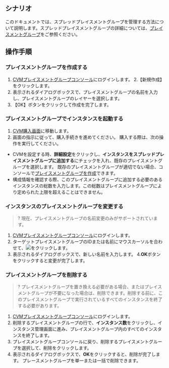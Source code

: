 ## シナリオ
このドキュメントでは、スプレッドプレイスメントグループを管理する方法について説明します。スプレッドプレイスメントグループの詳細については、[プレイスメントグループ](https://intl.cloud.tencent.com/document/product/213/15486)をご参照ください。

## 操作手順
### プレイスメントグループを作成する

1. [CVMプレイスメントグループコンソール](https://console.cloud.tencent.com/cvm/ps)にログインします。
2.【新規作成】をクリックします。
3. 表示されるダイアログボックスで、プレイスメントグループの名前を入力し、プレイスメントグループのレイヤーを選択します。
4. 【OK】ボタンをクリックして作成を完了します。

### プレイスメントグループでインスタンスを起動する
1. [CVM購入画面](https://buy.cloud.tencent.com/?tab=custom&step=1)に移動します。
2. 画面の指示に従って、購入手続きを進めてください。
購入する際は、次の操作を実行してください。
 - CVMを設定する時、**詳細設定**をクリックし、**インスタンスをスプレッドプレイスメントグループに追加する**にチェックを入れ、既存のプレイスメントグループを選択します。
 既存のプレイスメントグループが適切でない場合、コンソールで[プレイスメントグループを作成](https://console.cloud.tencent.com/cvm/ps?regionId=1)できます。
 - 構成情報を確認する際、このプレイスメントグループに追加する必要のあるインスタンスの総数を入力します。この総数はプレイスメントグループにより定められた上限を超えることはできません。


### インスタンスのプレイスメントグループを変更する
>? 現在、プレイスメントグループの名前変更のみがサポートされています。
>
1. [CVMプレイスメントグループコンソール](https://console.cloud.tencent.com/cvm/ps)にログインします。
2. ターゲットプレイスメントグループのIDまたは名前にマウスカーソルを合わせて、<img src="https://main.qcloudimg.com/raw/beb5eae230dc169f7274bda7a19a5aa6.png" style="margin: 0;"></img>をクリックします。
3. 表示されるダイアログボックスで、新しい名前を入力します。
4.**OK**ボタンをクリックすると変更が完了します。

### プレイスメントグループを削除する
>? プレイスメントグループを置き換える必要がある場合、またはプレイスメントグループが不要になった場合は、削除できます。削除する前に、このプレイスメントグループで実行されているすべてのインスタンスを終了する必要があります。
>
1. [CVMプレイスメントグループコンソール](https://console.cloud.tencent.com/cvm/ps)にログインします。
2. 削除するプレイスメントグループの行で、**インスタンス数**をクリックし、インスタンス管理画面に進み、プレイスメントグループ内のすべてのインスタンスを終了します。
3. プレイスメントグループコンソールに戻り、削除するプレイスメントグループを選択して、削除をクリックします。
4. 表示されるダイアログボックスで、**OK**をクリックすると、削除が完了します。
プレースメントグループを単一または一括で削除できます。 



